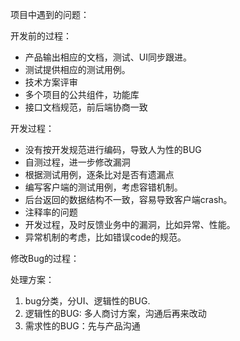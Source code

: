 
项目中遇到的问题：


开发前的过程：

- 产品输出相应的文档，测试、UI同步跟进。
- 测试提供相应的测试用例。
- 技术方案评审
- 多个项目的公共组件，功能库
- 接口文档规范，前后端协商一致

开发过程：

- 没有按开发规范进行编码，导致人为性的BUG
- 自测过程，进一步修改漏洞
- 根据测试用例，逐条比对是否有遗漏点
- 编写客户端的测试用例，考虑容错机制。
- 后台返回的数据结构不一致，容易导致客户端crash。
- 注释率的问题
- 开发过程，及时反馈业务中的漏洞，比如异常、性能。
- 异常机制的考虑，比如错误code的规范。


修改Bug的过程：

处理方案：
1. bug分类，分UI、逻辑性的BUG.
2. 逻辑性的BUG: 多人商讨方案，沟通后再来改动
3. 需求性的BUG：先与产品沟通



